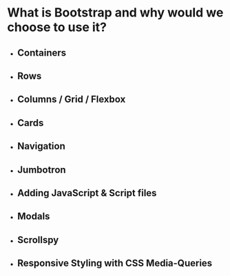 # What is Bootstrap and why would we choose to use it?

* ## Containers
* ## Rows
* ## Columns / Grid / Flexbox
* ## Cards
* ## Navigation
* ## Jumbotron
* ## Adding JavaScript & Script files
* ## Modals
* ## Scrollspy



* ## Responsive Styling with CSS Media-Queries